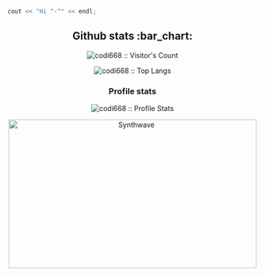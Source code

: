 ```c++
cout << "Hi ^-^" << endl;
```

<h2 align="center">Github stats :bar_chart:</h2>

<p align="center"><img src="https://profile-counter.glitch.me/{codi668}/count.svg" alt="codi668 :: Visitor's Count" /></p>

<p align="center"><img src="https://github-readme-stats.vercel.app/api/top-langs/?username=codi668&langs_count=10&theme=tokyonight&layout=compact" alt="codi668 :: Top Langs" /></p>

<h3 align="center">Profile stats</h3>
<p align="center"><img src="https://github-readme-stats.vercel.app/api?username=codi668&show_icons=true&theme=synthwave" alt="codi668 :: Profile Stats" /></p>
<p align="center"><img src="https://thumbs.gfycat.com/GoodnaturedFondGaur-size_restricted.gif" alt="Synthwave" height="300" width="500"></p>

<!---
codi668/codi668 is a ✨ special ✨ repository because its `README.md` (this file) appears on your GitHub profile.
You can click the Preview link to take a look at your changes.
--->
